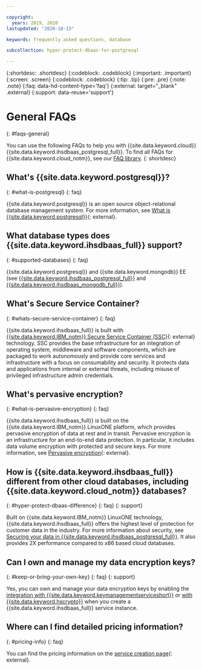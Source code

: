 ```yaml
---

copyright:
  years: 2019, 2020
lastupdated: "2020-10-13"

keywords: frequently asked questions, database

subcollection: hyper-protect-dbaas-for-postgresql

---
```


{:shortdesc: .shortdesc}
{:codeblock: .codeblock}
{:important: .important}
{:screen: .screen}
{:codeblock: .codeblock}
{:tip: .tip}
{:pre: .pre}
{:note: .note}
{:faq: data-hd-content-type='faq'}
{:external: target="_blank" .external}
{:support: data-reuse='support'}

# General FAQs
{: #faqs-general}

You can use the following FAQs to help you with {{site.data.keyword.cloud}} {{site.data.keyword.ihsdbaas_postgresql_full}}. To find all FAQs for {{site.data.keyword.cloud_notm}}, see our [FAQ library](/docs/faqs).
{: shortdesc}

## What's {{site.data.keyword.postgresql}}?
{: #what-is-postgresql}
{: faq}

{{site.data.keyword.postgresql}} is an open source object-relational database management system. For more information, see [What is {{site.data.keyword.postgresql}}](https://www.postgresql.org/about/){: external}.

## What database types does {{site.data.keyword.ihsdbaas_full}} support?
{: #supported-databases}
{: faq}

{{site.data.keyword.postgresql}} and {{site.data.keyword.mongodb}} EE (see [{{site.data.keyword.ihsdbaas_postgresql_full}}](/docs/hyper-protect-dbaas-for-postgresql?topic=hyper-protect-dbaas-for-postgresql-gettingstarted#postgresql_supported_version) and [{{site.data.keyword.ihsdbaas_mongodb_full}}](/docs/hyper-protect-dbaas-for-mongodb?topic=hyper-protect-dbaas-for-mongodb-gettingstarted#mongodb_supported_version)).

<!--## What are the next DB types supported (after {{site.data.keyword.postgresql}} and {{site.data.keyword.postgresql}})?

## Which DB version is included and when/how can I move to the latest?
How long can I stay on the current DB version until I have to move to the latest?-->

## What's Secure Service Container?
{: #whats-secure-service-container}
{: faq}

{{site.data.keyword.ihsdbaas_full}} is built with [{{site.data.keyword.IBM_notm}} Secure Service Container (SSC)](https://www.ibm.com/us-en/marketplace/secure-service-container){: external} technology. SSC provides the base infrastructure for an integration of operating system, middleware and software components, which are packaged to work autonomously and provide core services and infrastructure with a focus on consumability and security. It protects data and applications from internal or external threats, including misuse of privileged infrastructure admin credentials.  

## What's pervasive encryption?
{: #what-is-pervasive-encryption}
{: faq}

{{site.data.keyword.ihsdbaas_full}} is built on the {{site.data.keyword.IBM_notm}} LinuxONE platform, which provides pervasive encryption of data at rest and in transit. Pervasive encryption is an infrastructure for an end-to-end data protection. In particular, it includes data volume encryption with protected and secure keys. For more information, see [Pervasive encryption](https://www.ibm.com/support/knowledgecenter/linuxonibm/liaaf/lnz_r_crypt.html){: external}.

## How is {{site.data.keyword.ihsdbaas_full}} different from other cloud databases, including {{site.data.keyword.cloud_notm}} databases?
{: #hyper-protect-dbaas-difference}
{: faq}
{: support}

Built on {{site.data.keyword.IBM_notm}} LinuxONE technology, {{site.data.keyword.ihsdbaas_full}} offers the highest level of protection for customer data in the industry. For more information about security, see [Securing your data in {{site.data.keyword.ihsdbaas_postgresql_full}}](/docs/hyper-protect-dbaas-for-postgresql?topic=hyper-protect-dbaas-for-postgresql-data-security). It also provides 2X performance compared to x86 based cloud databases. 

## Can I own and manage my data encryption keys?
{: #keep-or-bring-your-own-key}
{: faq}
{: support}

Yes, you can own and manage your data encryption keys by enabling the [integration with {{site.data.keyword.keymanagementserviceshort}}](/docs/hyper-protect-dbaas-for-postgresql?topic=hyper-protect-dbaas-for-postgresql-key-protect-byok) or [with {{site.data.keyword.hscrypto}}](/docs/hyper-protect-dbaas-for-postgresql?topic=hyper-protect-dbaas-for-postgresql-hpcs-byok) when you create a {{site.data.keyword.ihsdbaas_full}} service instance.

## Where can I find detailed pricing information?
{: #pricing-info}
{: faq}

You can find the pricing information on the [service creation page](https://cloud.ibm.com/catalog/services/hyper-protect-dbaas-for-postgresql){: external}.

<!--## Is there a pricing example I can refer to?-->
